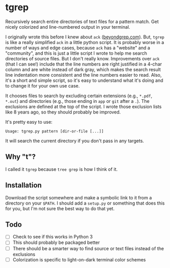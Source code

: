 # tgrep

Recursively search entire directories of text files for a pattern match. Get nicely colorized and line-numbered output in your terminal.

I originally wrote this before I knew about `ack` ([beyondgrep.com](http://beyondgrep.com)). But, `tgrep` is like a really simplified `ack` in a little python script. It is probably worse in a number of ways and edge cases, because `ack` has a "website" and a "community", and this is just a little script I wrote to help me search directories of source files. But I don't really know. Improvements over `ack` (that I can see!) include that the line numbers are right justified in a 4-char column and are white instead of dark gray, which makes the search result line indentation more consistent and the line numbers easier to read. Also, it's a short and simple script, so it's easy to understand what it's doing and to change it for your own use case.

It chooses files to search by excluding certain extensions (e.g., `*.pdf`, `*.out`) and directories (e.g., those ending in `app` or `git` after a `.`). The exclusions are defined at the top of the script. I wrote those exclusion lists like 8 years ago, so they should probably be improved.

It's pretty easy to use:

    Usage: tgrep.py pattern [dir-or-file [...]]

It will search the current directory if you don't pass in any targets.

## Why "t"?

I called it `tgrep` because `tree grep` is how I think of it.

## Installation

Download the script somewhere and make a symbolic link to it from a directory on your `$PATH`. I should add a `setup.py` or something that does this for you, but I'm not sure the best way to do that yet.

## Todo

- [ ] Check to see if this works in Python 3
- [ ] This should probably be packaged better
- [ ] There should be a smarter way to find source or text files instead of the exclusions
- [ ] Colorization is specific to light-on-dark terminal color schemes
